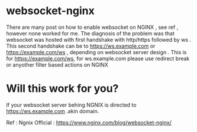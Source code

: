# websocket-nginx

There are many post on how to enable websocket on NGINX , see ref , however none worked for me. The diagnosis of the problem was that websocket was hosted with first handshake with http/https followed by ws . This second handshake can be to https://ws.example.com or https://example.com/ws , depending on websocket server design . This is for https://example.com/ws, for ws.example.com please use redirect <filter> break or anyother filter based actions on NGINX

# Will this work for you?
If your websocket server behing NGNIX is directed to https://ws.example.com .akin domain.

Ref : 
Ngnix Official : https://www.nginx.com/blog/websocket-nginx/
